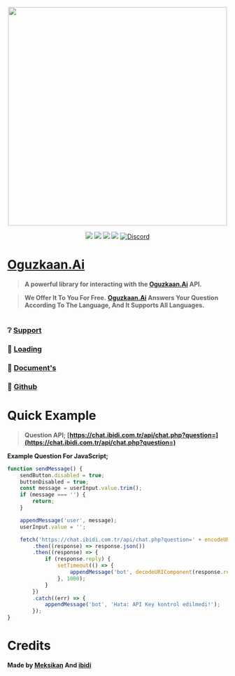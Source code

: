 <p align="center"> <a href="#"> <img width=500 src="https://cdn.discordapp.com/attachments/1110972356798709861/1247085924865544275/oguzzzz-photoaidcom-cropped.png?ex=665ebec6&is=665d6d46&hm=02236dbe11f37e06f922b5b0e95c5f158d3c6be4328792d5953204c1695df0a9&"></a></p> 
<p align="center"><img src="https://img.shields.io/npm/v/ibidi?style=for-the-badge"> <img src="https://img.shields.io/github/repo-size/ibidi/oguzkaan-ai?style=for-the-badge"> <img src="https://img.shields.io/github/contributors/ibidi/oguzkaan-ai?style=for-the-badge"> <img src="https://img.shields.io/github/package-json/dependency-version/Bes-js/ibidi/oguzkaan-ai?style=for-the-badge"> <a href="https://discord.gg/ibidi" target="_blank"> <img alt="Discord" src="https://img.shields.io/badge/Support-Click%20here-7289d9?style=for-the-badge&logo=discord"> </a><a href="https://www.buymeacoffee.com/ibidi" target="_blank"></p>

# [Oguzkaan.Ai](https://discord.gg/ibidi)

> **A powerful library for interacting with the [Oguzkaan.Ai](https://discord.gg/ibidi) API.**

> **We Offer It To You For Free.**
> **[Oguzkaan.Ai](https://discord.gg/ibidi) Answers Your Question According To The Language, And It Supports All Languages.**
#
### ❔ [Support](https://discord.gg/ibidi)
### 📂 [Loading](https://npmjs.com/)
### 📖 [Document's](https://fivesobes.gitbook.io/hercai/)
### 📝 [Github](https://github.com/ibidi/Oguzkaan.Ai)

# Quick Example
 
 > **Question API; [https://chat.ibidi.com.tr/api/chat.php?question=](https://chat.ibidi.com.tr/api/chat.php?question=)**

**Example Question For JavaScript;**
```js
function sendMessage() {
    sendButton.disabled = true;
    buttonDisabled = true;
    const message = userInput.value.trim();
    if (message === '') {
        return;
    }

    appendMessage('user', message);
    userInput.value = '';

    fetch('https://chat.ibidi.com.tr/api/chat.php?question=' + encodeURIComponent(message))
        .then((response) => response.json())
        .then((response) => {
            if (response.reply) {
                setTimeout(() => {
                    appendMessage('bot', decodeURIComponent(response.reply));
                }, 1000);
            }
        })
        .catch((err) => {
            appendMessage('bot', 'Hata: API Key kontrol edilmedi!');
        });
}
```
#
# Credits
 
**Made by [Meksikan](https://github.com/makesikann) And [ibidi](https://github.com/ibidi)**
